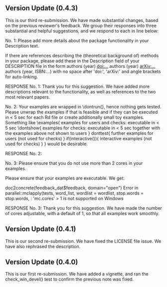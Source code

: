 ## Version Update (0.4.3)

This is our third re-submission. We have made substantial changes, based on the previous reviewer's feedback. We group their responses into three substantial and helpful suggestions, and we respond to each in line below:

No. 1: Please add more details about the package functionality in your
Description text.

If there are references describing the (theoretical background of)
methods in your package, please add these in the Description field of
your DESCRIPTION file in the form
authors (year) <doi:...>
authors (year) <arXiv:...>
authors (year, ISBN:...)
with no space after 'doi:', 'arXiv:' and angle brackets for auto-linking.

RESPONSE No. 1: Thank you for this suggestion. We have added more descriptions relevant to the functionality, as well as references to the two most relevant papers.

No. 2: Your examples are wrapped in \dontrun{}, hence nothing gets tested.
Please unwrap the examples if that is feasible and if they can be
executed in < 5 sec for each Rd file or create additionally small toy
examples. Something like
\examples{
    examples for users and checks:
    executable in < 5 sec
    \dontshow{
        examples for checks:
        executable in < 5 sec together with the examples above
        not shown to users
    }
    donttest{
        further examples for users (not used for checks)
    }
    if(interactive()){
        interactive examples (not used for checks)
    }
}
would be desirable.

RESPONSE No. 2:

No. 3: Please ensure that you do not use more than 2 cores in your examples.

Please ensure that your examples are executable.  We get:

doc2concrete(feedback_dat$feedback, domain="open")
Error in parallel::mclapply(texts, word_list, wordlist = wordlist,
stop.words = stop.words,  :
   'mc.cores' > 1 is not supported on Windows

RESPONSE No. 3: Thank you for this suggestion. We have made the number of cores adjustable, with a default of 1, so that all examples work smoothly.

## Version Update (0.4.1)

This is our second re-submission. We have fixed the LICENSE file issue.
We have also rephrased the description.

## Version Update (0.4.0)

This is our first re-submission. We have added a vignette, and ran the check_win_devel() test to confirm the previous note was fixed.
